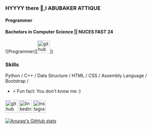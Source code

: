 ### HYYYY  there 👋,I  ABUBAKER ATTIQUE
#### Programmer
#### Bachelors in Computer Science || NUCES FAST 24

![Programmer][<img src='https://cdn.jsdelivr.net/npm/simple-icons@3.0.1/icons/github.svg' alt='github' height='40'>])



### Skills
 Python /
 C++ /
 Data Structure /
 HTML /
 CSS /
 Assembly Language /
 Bootstrap /


- ⚡ Fun fact: You don't know me :) 


[<img src='https://cdn.jsdelivr.net/npm/simple-icons@3.0.1/icons/github.svg' alt='github' height='40'>](https://github.com/AbuBakerAttique)              [<img src='https://cdn.jsdelivr.net/npm/simple-icons@3.0.1/icons/linkedin.svg' alt='linkedin' height='40'>](https://www.linkedin.com/in/abubakerkhan/)        [<img src='https://cdn.jsdelivr.net/npm/simple-icons@3.0.1/icons/instagram.svg' alt='instagram' height='40'>](https://www.instagram.com/ab_khan__/)  

[![Anurag's GitHub stats](https://github-readme-stats.vercel.app/api?username=AbuBakerAttique)](https://github.com/anuraghazra/github-readme-stats)

